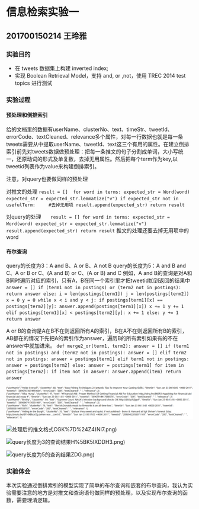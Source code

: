 # 信息检索实验一
## 201700150214 王玲雅

### 实验目的
* 在 tweets 数据集上构建 inverted index; 
* 实现 Boolean Retrieval Model，支持 and, or ,not，使用 TREC 2014 test topics 进行测试
### 实验过程
#### 预处理和倒排索引
   给的文档里的数据有userName、clusterNo、text、timeStr、tweetId、errorCode、textCleaned、relevance多个属性，对每一行数据也就是每一条tweets需要从中提取userName、tweetId、text这三个有用的属性。在建立倒排索引前先对tweets数据做预处理：把每一条推文的句子分割成单词，大小写统一，还原动词的形式及单复数，去掉无用属性。然后把每个term作为key,以tweetid列表作为value来构建倒排索引。
   
   注意，对query也要做同样的预处理
   
   对推文的处理
   ` result = [] 
    for word in terms:
        expected_str = Word(word)
        expected_str = expected_str.lemmatize("v")
        if expected_str not in usefulTerm:     #去掉无用项
            result.append(expected_str)
    return result `
    
  对query的处理
    `    result = []
    for word in terms:
        expected_str = Word(word)
        expected_str = expected_str.lemmatize("v")
        result.append(expected_str)
    return result `
推文的处理还要去掉无用项中的word

#### 布尔查询
query的长度为3：A and B、A or B、A not B
query的长度为5：A and B and C、A or B or C、(A and B) or C、(A or B) and C 
例如，A and B的查询是对A和B同时遍历对应的索引，只有A，B在同一个索引里才把tweetid加到返回的结果中
`answer = []
    if (term1 not in postings) or (term2 not in postings):
        return answer
    else:
        i = len(postings[term1])
        j = len(postings[term2])
        x = 0
        y = 0
        while x < i and y < j:
            if postings[term1][x] == postings[term2][y]:
                answer.append(postings[term1][x])
                x += 1
                y += 1
            elif postings[term1][x] < postings[term2][y]:
                x += 1
            else:
                y += 1
        return answer `

A or B的查询是A在B不在则返回所有A的索引，B在A不在则返回所有B的索引，AB都在的情况下先把A的索引作为answer，遍历B的所有索引如果有的不在answer中就加进来。
`def merge2_or(term1, term2):
    answer = []
    if (term1 not in postings) and (term2 not in postings):
        answer = []
    elif term2 not in postings:
        answer = postings[term1]
    elif term1 not in postings:
        answer = postings[term2]
    else:
        answer = postings[term1]
        for item in postings[term2]:
            if item not in answer:
                answer.append(item)
    return answer`

![处理前的初始推文格式](https://github.com/479136200/IR-experiments/blob/master/images/L%60HCF2RHTR_QO%40%60HG56AM%7D5.png)

![处理后的推文格式](https://github.com/479136200/IR-experiments/blob/master/images/YJYWY0%40BU%5B%7B)CGK%7D%24Z4)NI7.png)

![query长度为3的查询结果](https://github.com/479136200/IR-experiments/blob/master/images/%40(M)G8%7BVC%24HK)H%5BK5IXDDH3.png)

![query长度为5的查询结果](https://github.com/479136200/IR-experiments/blob/master/images/6_I%40I%605%7DW%5BJ1V35FAS9)ZDG.png)

### 实验体会
本次实验通过倒排索引的模型实现了简单的布尔查询和嵌套的布尔查询，我认为实验需要注意的地方是对推文和查询语句做同样的预处理，以及实现布尔查询的函数，需要理清逻辑。

